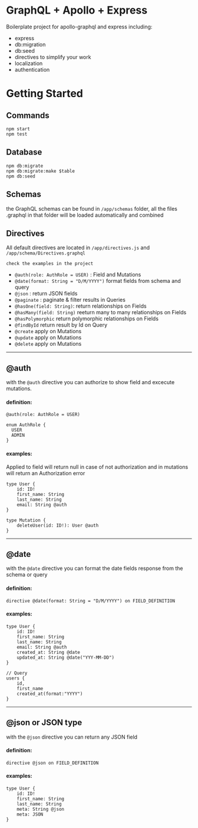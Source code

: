 # GraphQL + Apollo + Express 
Boilerplate project for apollo-graphql and express including:
- express
- db:migration
- db:seed
- directives to simplify your work
- localization
- authentication

# Getting Started

## Commands
```
npm start
npm test
```

## Database
```
npm db:migrate
npm db:migrate:make $table
npm db:seed 
```

## Schemas
the GraphQL schemas can be found in `/app/schemas` folder, all the files .graphql in that folder will be loaded automatically and combined

## Directives
All default directives are located in `/app/directives.js`  and `/app/schema/Directives.graphql` 
```
check the examples in the project
```

- `@auth(role: AuthRole = USER)` : Field and Mutations
- `@date(format: String = "D/M/YYYY")` format fields from schema and query
- `@json` : return JSON fields
- `@paginate` : paginate & filter results in Queries
- `@hasOne(field: String)`: return relationships on Fields
- `@hasMany(field: String)` reeturn many to many relationships on Fields
- `@hasPolymorphic` return polymorphic relationships on Fields
- `@findById` return result by Id on Query
- `@create` apply on Mutations
- `@update` apply on Mutations
- `@delete` apply on Mutations

----------

## @auth
with the `@auth` directive you can authorize to show field and excecute mutations.

#### definition:
```
@auth(role: AuthRole = USER)

enum AuthRole {
  USER
  ADMIN
}
```

#### examples:
Applied to field will return null in case of not authorization and in mutations will return an Authorization error
```
type User {
    id: ID!
    first_name: String
    last_name: String
    email: String @auth
}

type Mutation {
    deleteUser(id: ID!): User @auth
}
```

----------
## @date
with the `@date` directive you can format the date fields response from the schema or query

#### definition:
```
directive @date(format: String = "D/M/YYYY") on FIELD_DEFINITION
```

#### examples:
```
type User {
    id: ID!
    first_name: String
    last_name: String
    email: String @auth
    created_at: String @date
    updated_at: String @date("YYY-MM-DD")
}

// Query
users {
    id,
    first_name
    created_at(format:"YYYY")
}
```

--------

## @json or JSON type
with the `@json` directive you can return any JSON field

#### definition:
```
directive @json on FIELD_DEFINITION
```

#### examples:
```
type User {
    id: ID!
    first_name: String
    last_name: String
    meta: String @json
    meta: JSON
}
```


